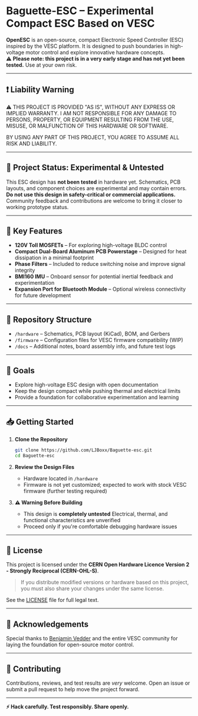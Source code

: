 # Baguette-ESC – Experimental Compact ESC Based on VESC

**OpenESC** is an open-source, compact Electronic Speed Controller (ESC) inspired by the VESC platform. It is designed to push boundaries in high-voltage motor control and explore innovative hardware concepts.  
⚠️ **Please note: this project is in a very early stage and has not yet been tested.** Use at your own risk.

---
## ❗ Liability Warning

⚠️ THIS PROJECT IS PROVIDED "AS IS", WITHOUT ANY EXPRESS OR IMPLIED WARRANTY.
I AM NOT RESPONSIBLE FOR ANY DAMAGE TO PERSONS, PROPERTY, OR EQUIPMENT RESULTING FROM THE USE, MISUSE, OR MALFUNCTION OF THIS HARDWARE OR SOFTWARE.

BY USING ANY PART OF THIS PROJECT, YOU AGREE TO ASSUME ALL RISK AND LIABILITY.

---

## 🚧 Project Status: Experimental & Untested

This ESC design has **not been tested** in hardware yet. Schematics, PCB layouts, and component choices are experimental and may contain errors.  
**Do not use this design in safety-critical or commercial applications.** Community feedback and contributions are welcome to bring it closer to working prototype status.

---

## 🔧 Key Features

- **120V Toll MOSFETs** – For exploring high-voltage BLDC control
- **Compact Dual-Board Aluminum PCB Powerstage** – Designed for heat dissipation in a minimal footprint
- **Phase Filters** – Included to reduce switching noise and improve signal integrity
- **BMI160 IMU** – Onboard sensor for potential inertial feedback and experimentation
- **Expansion Port for Bluetooth Module** – Optional wireless connectivity for future development

---

## 📁 Repository Structure

- `/hardware` – Schematics, PCB layout (KiCad), BOM, and Gerbers
- `/firmware` – Configuration files for VESC firmware compatibility (WIP)
- `/docs` – Additional notes, board assembly info, and future test logs

---

## 🧪 Goals

- Explore high-voltage ESC design with open documentation
- Keep the design compact while pushing thermal and electrical limits
- Provide a foundation for collaborative experimentation and learning

---

## 📥 Getting Started

1. **Clone the Repository**

   ```bash
   git clone https://github.com/LJBoxx/Baguette-esc.git
   cd Baguette-esc
   ```

2. **Review the Design Files**
   - Hardware located in `/hardware`
   - Firmware is not yet customized; expected to work with stock VESC firmware (further testing required)

3. **⚠️ Warning Before Building**
   - This design is **completely untested**
   Electrical, thermal, and functional characteristics are unverified
   - Proceed only if you're comfortable debugging hardware issues

---

## 📜 License

This project is licensed under the **CERN Open Hardware Licence Version 2 - Strongly Reciprocal (CERN-OHL-S)**.

> If you distribute modified versions or hardware based on this project, you must also share your changes under the same license.

See the [LICENSE](./LICENSE) file for full legal text.

---

## 🙏 Acknowledgements

Special thanks to [Benjamin Vedder](https://vesc-project.com/) and the entire VESC community for laying the foundation for open-source motor control.

---

## 🤝 Contributing

Contributions, reviews, and test results are *very* welcome. Open an issue or submit a pull request to help move the project forward.

---

**⚡ Hack carefully. Test responsibly. Share openly.**
